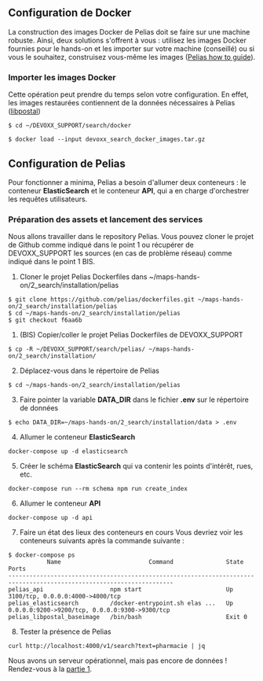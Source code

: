## Configuration de Docker
La construction des images Docker de Pelias doit se faire sur une machine robuste. Ainsi, deux solutions s'offrent à vous : utilisez les images Docker fournies pour le hands-on et les importer sur votre machine (conseillé) ou si vous le souhaitez, construisez vous-même les images ([Pelias how to guide](https://pelias.io/install.html)).

### Importer les images Docker
Cette opération peut prendre du temps selon votre configuration. En effet, les images restaurées contiennent de la données nécessaires à Pelias ([libpostal](https://github.com/openvenues/libpostal))
```shell
$ cd ~/DEVOXX_SUPPORT/search/docker

$ docker load --input devoxx_search_docker_images.tar.gz
```

## Configuration de Pelias
Pour fonctionner a minima, Pelias a besoin d'allumer deux conteneurs : le conteneur __ElasticSearch__ et le conteneur __API__, qui a en charge d'orchestrer les requêtes utilisateurs.

### Préparation des assets et lancement des services
Nous allons travailler dans le repository Pelias. Vous pouvez cloner le projet de Github comme indiqué dans le point 1 ou récupérer de DEVOXX_SUPPORT les sources (en cas de problème réseau) comme indiqué dans le point 1 BIS.

1. Cloner le projet Pelias Dockerfiles dans ~/maps-hands-on/2_search/installation/pelias
```shell
$ git clone https://github.com/pelias/dockerfiles.git ~/maps-hands-on/2_search/installation/pelias
$ cd ~/maps-hands-on/2_search/installation/pelias
$ git checkout f6aa6b
```
1. (BIS) Copier/coller le projet Pelias Dockerfiles de DEVOXX_SUPPORT
```shell
$ cp -R ~/DEVOXX_SUPPORT/search/pelias/ ~/maps-hands-on/2_search/installation/
```
2. Déplacez-vous dans le répertoire de Pelias
```shell
$ cd ~/maps-hands-on/2_search/installation/pelias
```
3. Faire pointer la variable __DATA_DIR__ dans le fichier __.env__ sur le répertoire de données
```shell
$ echo DATA_DIR=~/maps-hands-on/2_search/installation/data > .env
```
4. Allumer le conteneur __ElasticSearch__
```shell
docker-compose up -d elasticsearch
```
5. Créer le schéma __ElasticSearch__ qui va contenir les points d'intérêt, rues, etc.
```shell
docker-compose run --rm schema npm run create_index
```
6. Allumer le conteneur __API__
```shell
docker-compose up -d api
```
7. Faire un état des lieux des conteneurs en cours
Vous devriez voir les conteneurs suivants après la commande suivante :
```shell
$ docker-compose ps
           Name                         Command               State                        Ports                     
---------------------------------------------------------------------------------------------------------------------
pelias_api                   npm start                        Up       3100/tcp, 0.0.0.0:4000->4000/tcp              
pelias_elasticsearch         /docker-entrypoint.sh elas ...   Up       0.0.0.0:9200->9200/tcp, 0.0.0.0:9300->9300/tcp
pelias_libpostal_baseimage   /bin/bash                        Exit 0                                                 
```
8. Tester la présence de Pelias
```shell
curl http://localhost:4000/v1/search?text=pharmacie | jq
```
Nous avons un serveur opérationnel, mais pas encore de données ! Rendez-vous à la [partie 1](../part1).